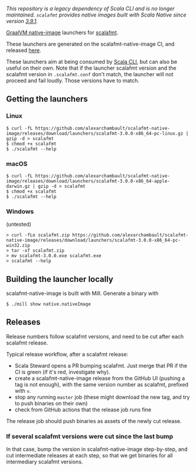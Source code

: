 _This repository is a legacy dependency of Scala CLI and is no longer maintained.
`scalafmt` provides native images built with Scala Native since version [3.9.1](https://github.com/scalameta/scalafmt/releases/tag/v3.9.1)._

[GraalVM native-image](https://www.graalvm.org/docs/getting-started/#native-images) launchers for [scalafmt](https://scalameta.org/scalafmt).

These launchers are generated on the scalafmt-native-image CI, and released [here](https://github.com/VirtusLab/scalafmt-native-image/releases/).

These launchers aim at being consumed by [Scala CLI](https://github.com/VirtusLab/scala-cli), but can also be useful on their own. Note that if the launcher scalafmt version and the scalafmt version in `.scalafmt.conf` don't match, the launcher will not proceed and fail loudly. Those versions have to match.

## Getting the launchers

### Linux

```text
$ curl -fL https://github.com/alexarchambault/scalafmt-native-image/releases/download/launchers/scalafmt-3.0.0-x86_64-pc-linux.gz | gzip -d > scalafmt
$ chmod +x scalafmt
$ ./scalafmt --help
```

### macOS

```text
$ curl -fL https://github.com/alexarchambault/scalafmt-native-image/releases/download/launchers/scalafmt-3.0.0-x86_64-apple-darwin.gz | gzip -d > scalafmt
$ chmod +x scalafmt
$ ./scalafmt --help
```

### Windows

(untested)

```text
> curl -fLo scalafmt.zip https://github.com/alexarchambault/scalafmt-native-image/releases/download/launchers/scalafmt-3.0.0-x86_64-pc-win32.zip
> tar -xf scalafmt.zip
> mv scalafmt-3.0.0.exe scalafmt.exe
> scalafmt --help
```

## Building the launcher locally

scalafmt-native-image is built with Mill. Generate a binary with
```text
$ ./mill show native.nativeImage
```

## Releases

Release numbers follow scalafmt versions, and need to be cut after each scalafmt release.

Typical release workflow, after a scalafmt release:
- Scala Steward opens a PR bumping scalafmt. Just merge that PR if the CI is green (if it's red, investigate why).
- create a scalafmt-native-image release from the GitHub UI (pushing a tag is not enough), with the same version number as scalafmt, prefixed with `v`.
- stop any running `master` job (these might download the new tag, and try to push binaries on their own) 
- check from GitHub actions that the release job runs fine

The release job should push binaries as assets of the newly cut release.

### If several scalafmt versions were cut since the last bump

In that case, bump the version in scalafmt-native-image step-by-step, and cut intermediate releases at each step, so that we get binaries for all intermediary scalafmt versions.
